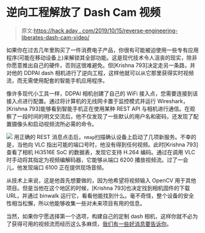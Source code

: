 # 逆向工程解放了 Dash Cam 视频

> 原文:[https://hack aday . com/2019/10/15/reverse-engineering-liberates-dash-cam-video/](https://hackaday.com/2019/10/15/reverse-engineering-liberates-dash-cam-video/)

如果你在过去几年里购买了一件消费电子产品，你很有可能被迫使用一些专有应用程序(可能在移动设备上)来解锁其全部功能。这是现代技术令人沮丧的现实，除非你愿意推出自己的硬件，否则这很难避免。但[Krishna 793]决定走另一条路，并对他的 DDPAI dash 相机进行了逆向工程，这样他就可以从它那里获得实时视频流，而无需使用配套的智能手机应用程序。

像许多现代小工具一样，DDPAI 相机创建了自己的 WiFi 接入点，您需要连接到该接入点进行配置。通过将计算机的无线网卡置于监控模式并运行 Wireshark，[Krishna 793]能够看到智能手机正在使用某种 REST API 与相机进行通信。在观察了一段时间的明文交流后，他不仅发现了一些默认的用户名和密码，还发现了配置摄像头和启动视频流所必需的命令。

[![](../Images/7acdd28a5988c48ffb144dfc9995f149.png)](https://hackaday.com/wp-content/uploads/2019/10/dashcam_detail.jpg) 用正确的 REST 消息点击后，`nmap`扫描确认设备上启动了几项新服务。不幸的是，当他向 VLC 指出可能的端口号时，他没有得到任何视频。此时[Krishna 793]查看了相机 Hi3516E SoC 的数据表，发现它支持 H.264 编码。通过在调用 VLC 时手动将其指定为视频编解码器，它能够从端口 6200 播放视频流。过了一会儿，他发现端口 6100 正在提供现场音频。

从技术上来说，这是他首先想要做的，因为他希望将视频输入 OpenCV 用于其他项目。但是当他在这个地区的时候，[Krishna 793]也决定找到相机固件的下载 URL，并通过 binwalk 运行它，看看他能找到什么。毫不奇怪，整个设备的安全性相当松懈，所以他能够收集一些对未来项目有用的信息。

当然，如果你宁愿选择第一个选项，构建自己的定制 dash 相机，这样你就不必为了获得可用的视频流而经历这么多麻烦，[我们有一些好消息要告诉你](https://hackaday.com/2016/12/06/homebrew-dash-cam-enables-full-suite-of-sensors/)。